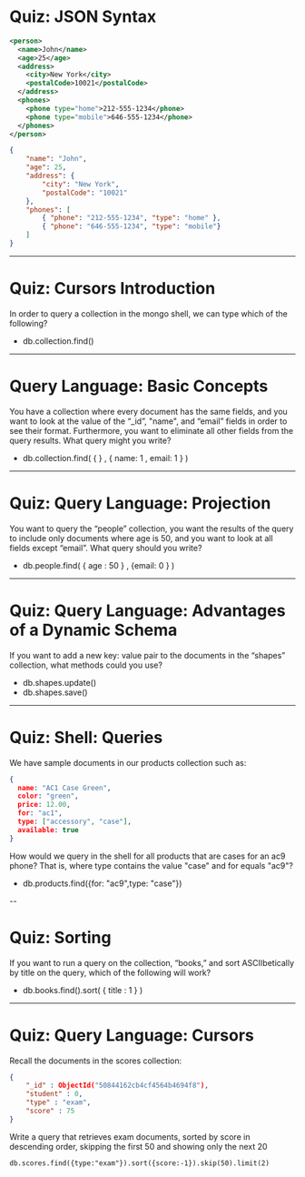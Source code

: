 # Quiz: JSON Syntax
```XML
<person>
  <name>John</name>
  <age>25</age>
  <address>
    <city>New York</city>
    <postalCode>10021</postalCode>
  </address>
  <phones>
    <phone type="home">212-555-1234</phone>
    <phone type="mobile">646-555-1234</phone>
  </phones>
</person>
```
```JSON
{
    "name": "John",
    "age": 25,
    "address": {
        "city": "New York",
        "postalCode": "10021"
    },
    "phones": [
        { "phone": "212-555-1234", "type": "home" },
        { "phone": "646-555-1234", "type": "mobile"}
    ]
}
```
----

# Quiz: Cursors Introduction

In order to query a collection in the mongo shell, we can type which of the following?
* db.collection.find()

----

# Query Language: Basic Concepts

You have a collection where every document has the same fields, and you want to look at the value of the “_id”, "name", and “email” fields in order to see their format. Furthermore, you want to eliminate all other fields from the query results. What query might you write?

* db.collection.find( { } , { name: 1 , email: 1 } )

----

# Quiz: Query Language: Projection

You want to query the “people” collection, you want the results of the query to include only documents where age is 50, and you want to look at all fields except “email”. What query should you write?

* db.people.find( { age : 50 } , {email: 0 } )

----

# Quiz: Query Language: Advantages of a Dynamic Schema

If you want to add a new key: value pair to the documents in the “shapes” collection, what methods could you use?

* db.shapes.update()
* db.shapes.save()

----

# Quiz: Shell: Queries

We have sample documents in our products collection such as:
```JSON
{
  name: "AC1 Case Green",
  color: "green",
  price: 12.00,
  for: "ac1",
  type: ["accessory", "case"],
  available: true
}
```
How would we query in the shell for all products that are cases for an ac9 phone? That is, where type contains the value "case" and for equals "ac9"?

* db.products.find({for: "ac9",type: "case"})

--

# Quiz: Sorting

If you want to run a query on the collection, “books,” and sort ASCIIbetically by title on the query, which of the following will work?

* db.books.find().sort( { title : 1 } )

----

# Quiz: Query Language: Cursors

Recall the documents in the scores collection:
```JSON
{
	"_id" : ObjectId("50844162cb4cf4564b4694f8"),
	"student" : 0,
	"type" : "exam",
	"score" : 75
}
```
Write a query that retrieves exam documents, sorted by score in descending order, skipping the first 50 and showing only the next 20

	db.scores.find({type:"exam"}).sort({score:-1}).skip(50).limit(2)
